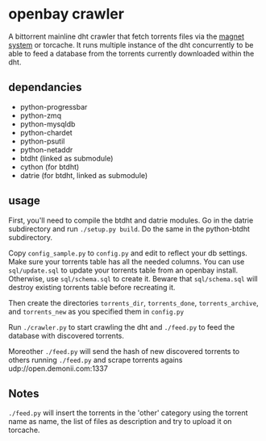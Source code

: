openbay crawler
===============

A bittorrent mainline dht crawler that fetch torrents files via the
[magnet system](http://www.bittorrent.org/beps/bep_0009.html) or torcache.
It runs multiple instance of the dht concurrently to be able to feed a database
from the torrents currently downloaded within the dht.

## dependancies
  * python-progressbar
  * python-zmq
  * python-mysqldb
  * python-chardet
  * python-psutil
  * python-netaddr
  * btdht (linked as submodule)
  * cython (for btdht)
  * datrie (for btdht, linked as submodule)

## usage

First, you'll need to compile the btdht and datrie modules. Go in the datrie
subdirectory and run `./setup.py build`. Do the same in the python-btdht
subdirectory.

Copy `config_sample.py` to `config.py` and edit to reflect your db settings.
Make sure your torrents table has all the needed columns. You can use `sql/update.sql`
to update your torrents table from an openbay install. Otherwise, use `sql/schema.sql`
to create it. Beware that `sql/schema.sql` will destroy existing torrents table before
recreating it.

Then create the directories `torrents_dir`, `torrents_done`, `torrents_archive`, and 
`torrents_new` as you specified them in `config.py`

Run `./crawler.py` to start crawling the dht and `./feed.py` to feed the database
with discovered torrents.

Moreother `./feed.py` will send the hash of new discovered torrents to others 
running `./feed.py` and scrape torrents agains udp://open.demonii.com:1337

## Notes

`./feed.py` will insert the torrents in the 'other' category using the torrent
name as name, the list of files as description and try to upload it on torcache.
